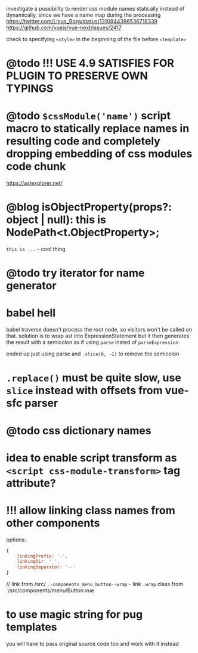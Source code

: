 investigate a possibility to render css module names statically instead of dynamically, since we have a name map during the processing
https://twitter.com/Linus_Borg/status/1310844386536718339
https://github.com/vuejs/vue-next/issues/2417

check to specifying `<style>` in the beginning of the file before `<template>`

# @todo !!! USE 4.9 SATISFIES FOR PLUGIN TO PRESERVE OWN TYPINGS

# @todo `$cssModule('name')` script macro to statically replace names in resulting code and completely dropping embedding of css modules code chunk

https://astexplorer.net/

# @blog isObjectProperty(props?: object | null): this is NodePath<t.ObjectProperty>;

`this is ...` - cool thing

# @todo try iterator for name generator

# babel hell

babel traverse doesn't process the root node, so visitors won't be called on that.
solution is to wrap ast into ExpressionStatement but it then generates the result with a semicolon as if using `parse` insted of `parseExpression`

ended up just using parse and `.slice(0, -1)` to remove the semicolon

# `.replace()` must be quite slow, use `slice` instead with offsets from vue-sfc parser

# @todo css dictionary names

# idea to enable script transform as `<script css-module-transform>` tag attribute?

# !!! allow linking class names from other components

options:

```js
{
    linkingPrefix: '-',
    linkingDir: '_',
    linkingSeparator: '--'
}
```

// link from /src/
`.-components_menu_button--wrap` - link `.wrap` class from `/src/components/menu/Button.vue

# to use magic string for pug templates

you will have to pass original source code too and work with it instead
